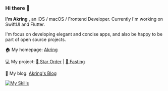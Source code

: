 ### Hi there 👋

<!--
**akring/akring** is a ✨ _special_ ✨ repository because its `README.md` (this file) appears on your GitHub profile.

Here are some ideas to get you started:

- 🔭 I’m currently working on ...
- 🌱 I’m currently learning ...
- 👯 I’m looking to collaborate on ...
- 🤔 I’m looking for help with ...
- 💬 Ask me about ...
- 📫 How to reach me: ...
- 😄 Pronouns: ...
- ⚡ Fun fact: ...
-->

<!-- <img align="right" src="https://github-readme-stats.vercel.app/api?username=akring"/> -->

<p><b>I'm Akring</b> , an iOS / macOS / Frontend Developer. Currently I'm working on SwiftUI and Flutter.</p>
<p>I'm focus on developing elegant and concise apps, and also be happy to be part of open source projects.</p>


🏠 My homepage: [Akring](https://akring.com)

💻 My project: [🌟 Star Order](https://starorder.akring.com)  |  [🥑 Fasting](https://fasting.akring.com)

🚀 My blog: [Akring's Blog](https://blog.akring.com)

[![My Skills](https://skillicons.dev/icons?i=swift,dart,flutter,ts,lua,vue,tailwind,docker)](https://skillicons.dev)
